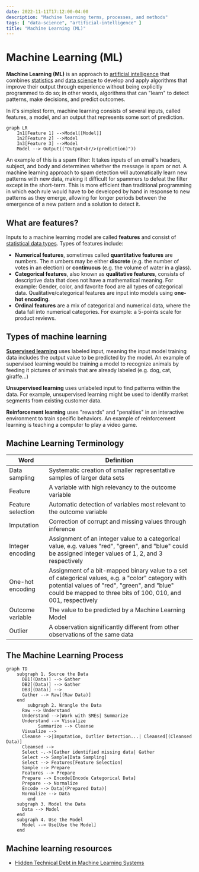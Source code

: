 ```yaml
---
date: 2022-11-11T17:12:00-04:00
description: "Machine learning terms, processes, and methods"
tags: [ "data-science", "artificial-intelligence" ]
title: "Machine Learning (ML)"
---
```


# Machine Learning (ML)

**Machine Learning (ML)** is an approach to [artificial intelligence](artificial-intelligence.md) that combines [statistics](statistics.md) and [data science](data-science.md) to develop and apply algorithms that improve their output through experience without being explicitly programmed to do so; in other words, algorithms that can "learn" to detect patterns, make decisions, and predict outcomes.

In it's simplest form, machine learning consists of several inputs, called features, a model, and an output that represents some sort of prediction.

```mermaid
graph LR
    In1[Feature 1] -->Model[[Model]]
    In2[Feature 2] -->Model
    In3[Feature 3] -->Model
    Model --> Output(("Output<br/>(prediction)"))
```

An example of this is a spam filter: It takes inputs of an email's headers, subject, and body and determines whether the message is spam or not. A machine learning approach to spam detection will automatically learn new patterns with new data, making it difficult for spammers to defeat the filter except in the short-term. This is more efficient than traditional programming in which each rule would have to be developed by hand in response to new patterns as they emerge, allowing for longer periods between the emergence of a new pattern and a solution to detect it.

## What are features?

Inputs to a machine learning model are called **features** and consist of [statistical data types](statistical-data-types.md). Types of features include:

* **Numerical features**, sometimes called **quantitative features** are numbers. The n umbers may be either **discrete** (e.g. the number of votes in an election) or **continuous** (e.g. the volume of water in a glass).
* **Categorical features**, also known as **qualitative features**, consists of descriptive data that does not have a mathematical meaning. For example: Gender, color, and favorite food are all types of categorical data. Qualitative/categorical features are input into models using **one-hot encoding**.
* **Ordinal features** are a mix of categorical and numerical data, where the data fall into numerical categories. For example: a 5-points scale for product reviews.

## Types of machine learning

[**Supervised learning**](ml-supervised.md) uses labeled input, meaning the input model training data includes the output value to be predicted by the model. An example of supervised learning would be training a model to recognize animals by feeding it pictures of animals that are already labeled (e.g. dog, cat, giraffe...)

**Unsupervised learning** uses unlabeled input to find patterns within the data. For example, unsupervised learning might be used to identify market segments from existing customer data.

**Reinforcement learning** uses "rewards" and "penalties" in an interactive environment to train specific behaviors. An example of reinforcement learning is teaching a computer to play a video game.

<!-- TODO:

Clustering - Group objects together based on similarities in data. For example, identifying marketing segments based on customer demographics.

Anomaly detection - Find observations that are different than the "normal" data. e.g. a spike in negative social media comments after a new product release

Association learning - ...

Numeric estimation - ...

-----

Deep learning - a form of machine learning that stacks multiple ML models on top of each other to form a hierarchy. e.g. Face -> Gemoetric primitives -> Objects (eyes, nose, mouth) -> Faces -> Person name prediction

 -->

## Machine Learning Terminology

| Word              | Definition                                                                                                                                                                                                           |
| ----------------- | -------------------------------------------------------------------------------------------------------------------------------------------------------------------------------------------------------------------- |
| Data sampling     | Systematic creation of smaller representative samples of larger data sets                                                                                                                                            |
| Feature           | A variable with high relevancy to the outcome variable                                                                                                                                                               |
| Feature selection | Automatic detection of variables most relevant to the outcome variable                                                                                                                                               |
| Imputation        | Correction of corrupt and missing values through inference                                                                                                                                                           |
| Integer encoding  | Assignment of an integer value to a categorical value, e.g. values "red", "green", and "blue" could be assigned integer values of 1, 2, and 3 respectively                                                           |
| One-hot encoding  | Assignment of a bit-mapped binary value to a set of categorical values, e.g. a "color" category with potential values of "red", "green", and "blue" could be mapped to three bits of 100, 010, and 001, respectively |
| Outcome variable  | The value to be predicted by a Machine Learning Model                                                                                                                                                                |
| Outlier           | A observation significantly different from other observations of the same data                                                                                                                                       |

## The Machine Learning Process

```mermaid
graph TD
    subgraph 1. Source the Data
      DB1[(Data)] --> Gather
      DB2[(Data)] --> Gather
      DB3[(Data)] -->
      Gather --> Raw[(Raw Data)]
    end
		subgraph 2. Wrangle the Data
      Raw --> Understand
      Understand -->|Work with SMEs| Summarize
      Understand --> Visualize
			Summarize --> Cleanse
      Visualize -->
      Cleanse -->|Imputation, Outlier Detection...| Cleansed[(Cleansed Data)]
      Cleansed -->
      Select -.->|Gather identified missing data| Gather
      Select --> Sample[Data Sampling]
      Select --> Features[Feature Selection]
      Sample --> Prepare
      Features --> Prepare
      Prepare --> Encode[Encode Categorical Data]
      Prepare --> Normalize
      Encode --> Data[(Prepared Data)]
      Normalize --> Data
		end
    subgraph 3. Model the Data
      Data --> Model
    end
    subgraph 4. Use the Model
      Model --> Use[Use the Model]
    end
```

## Machine learning resources

* [Hidden Technical Debt in Machine Learning Systems](https://proceedings.neurips.cc/paper/2015/file/86df7dcfd896fcaf2674f757a2463eba-Paper.pdf)
